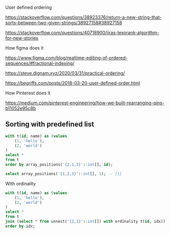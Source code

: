 User defined ordering

https://stackoverflow.com/questions/38923376/return-a-new-string-that-sorts-between-two-given-strings/38927158#38927158

https://stackoverflow.com/questions/40718900/jiras-lexorank-algorithm-for-new-stories

How figma does it

https://www.figma.com/blog/realtime-editing-of-ordered-sequences/#fractional-indexing/

https://steve.dignam.xyz/2020/03/31/practical-ordering/

https://begriffs.com/posts/2018-03-20-user-defined-order.html

How Pinterest does it

https://medium.com/pinterest-engineering/how-we-built-rearranging-pins-b11052e95c8b


## Sorting with predefined list
```sql
with t(id, name) as (values
	(1, 'hello'), 
	(2, 'world')
)
select * 
from t
order by array_positions('{2,1,3}'::int[], id);

select array_positions('{1,2,3}'::int[], 1); -- {1}
```

With ordinality
```sql
with t(id, name) as (values
	(1, 'hello'), 
	(2, 'world')
)
select * 
from t 
join (select * from unnest('{2,1}'::int[]) with ordinality t(id, idx)) o on (o.id = t.id) 
order by idx;
```
